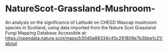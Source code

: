 # NatureScot-Grassland-Mushroom-
An analysis on the significance of Latitude on CHEGD Waxcap mushroom species in Scotland, 
using data imported from the Nature Scot Grassland Fungi Mapping Database
Accessible at: https://opendata.nature.scot/maps/b30d0a88334c45c291809e7b3bbe1c21/about
